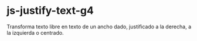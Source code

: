 # js-justify-text-g4
Transforma texto libre en texto de un ancho dado,  justificado a la derecha, a la izquierda o centrado.
